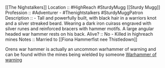 [[The Nighstalkers]]
Location :: #HighReach #SturdyMugg [[Sturdy Mugg]]
Profession :: #Adventurer - #Thenightstalkers #SturdyMuggPatron
Description :: - Tall and powerfully built, with black hair in a warriors knot and a silver streaked beard. Wearing a dark iron cuirass engraved with silver runes and reinforced bracers with hammer motifs. A large angular headed war hammer rests on his back. 
Alive? :: No - Killed in highreach mines
Notes :: Married to [[Fiona Hammerfist nee Thistledown]] 

Orens war hammer is actually an uncommon warhammer of warning and can be found within the mines being wielded by someone [Warhammer of warning](https://5e.tools/items.html#warhammer%20of%20warning_dmg) 